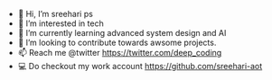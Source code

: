 - 👋 Hi, I’m sreehari ps
- 👀 I’m interested in tech
- 🌱 I’m currently learning advanced system design and AI
- 💞️ I’m looking to contribute towards awsome projects.
- 📫 Reach me @twitter https://twitter.com/deep_coding
- :computer: Do checkout my work account https://github.com/sreehari-aot 

<!---
XAQREN/XAQREN is a ✨ special ✨ repository because its `README.md` (this file) appears on your GitHub profile.
You can click the Preview link to take a look at your changes.
--->
